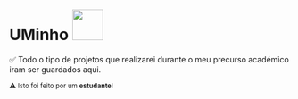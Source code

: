 # UMinho <img src= "https://github.com/icsousa/uminho/assets/115634463/1791e07d-0dab-4918-a7ce-0d8bb1683fcd" width="55px" />

✅ Todo o tipo de projetos que realizarei durante o meu precurso académico iram ser guardados aqui.

<sup>⚠️ Isto foi feito por um **estudante**!</sup>

